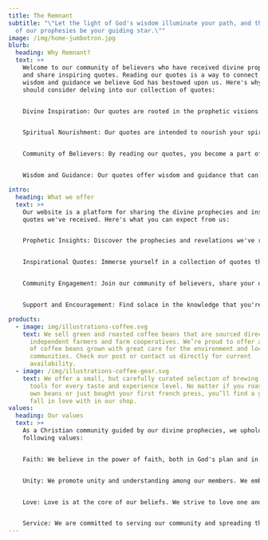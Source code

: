 ```yaml
---
title: The Remnant
subtitle: "\"Let the light of God's wisdom illuminate your path, and the words
  of our prophesies be your guiding star.\""
image: /img/home-jumbotron.jpg
blurb:
  heading: Why Remnant?
  text: >+
    Welcome to our community of believers who have received divine prophecies
    and share inspiring quotes. Reading our quotes is a way to connect with the
    wisdom and guidance we believe God has bestowed upon us. Here's why you
    should consider delving into our collection of quotes:


    Divine Inspiration: Our quotes are rooted in the prophetic visions we've received from God. They offer a unique perspective and insight into various aspects of life, spirituality, and the world.


    Spiritual Nourishment: Our quotes are intended to nourish your spirit and provide you with a deeper understanding of your faith. They can be a source of comfort and strength during challenging times.


    Community of Believers: By reading our quotes, you become a part of our community. We believe in the power of togetherness and sharing our experiences and revelations.


    Wisdom and Guidance: Our quotes offer wisdom and guidance that can help you navigate the complexities of life with faith as your compass.

intro:
  heading: What we offer
  text: >+
    Our website is a platform for sharing the divine prophecies and inspiring
    quotes we've received. Here's what you can expect from us:


    Prophetic Insights: Discover the prophecies and revelations we've received from God, offering a unique perspective on the future and the divine plan.


    Inspirational Quotes: Immerse yourself in a collection of quotes that touch on various aspects of life, spirituality, and personal growth.


    Community Engagement: Join our community of believers, share your own experiences, and connect with like-minded individuals who seek spiritual enlightenment.


    Support and Encouragement: Find solace in the knowledge that you're not alone on your spiritual journey. Our platform offers support and encouragement when you need it most.

products:
  - image: img/illustrations-coffee.svg
    text: We sell green and roasted coffee beans that are sourced directly from
      independent farmers and farm cooperatives. We’re proud to offer a variety
      of coffee beans grown with great care for the environment and local
      communities. Check our post or contact us directly for current
      availability.
  - image: /img/illustrations-coffee-gear.svg
    text: We offer a small, but carefully curated selection of brewing gear and
      tools for every taste and experience level. No matter if you roast your
      own beans or just bought your first french press, you’ll find a gadget to
      fall in love with in our shop.
values:
  heading: Our values
  text: >+
    As a Christian community guided by our divine prophecies, we uphold the
    following values:


    Faith: We believe in the power of faith, both in God's plan and in each other. Our quotes reflect this unwavering belief.


    Unity: We promote unity and understanding among our members. We embrace diversity and seek to learn from one another.


    Love: Love is at the core of our beliefs. We strive to love one another and extend that love to the world.


    Service: We are committed to serving our community and spreading the message of God's love and guidance.
---
```

